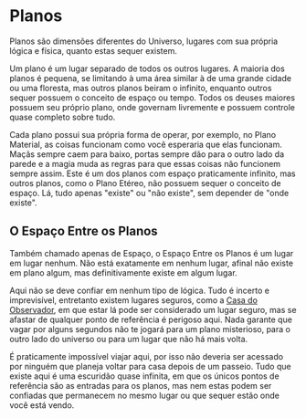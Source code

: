 # Planos

Planos são dimensões diferentes do Universo, lugares com sua própria lógica e física, quanto estas sequer existem.

Um plano é um lugar separado de todos os outros lugares. A maioria dos planos é pequena, se limitando à uma área similar à de uma grande cidade ou uma floresta, mas outros planos beiram o infinito, enquanto outros sequer possuem o conceito de espaço ou tempo. Todos os deuses maiores possuem seu próprio plano, onde governam livremente e possuem controle quase completo sobre tudo.

Cada plano possui sua própria forma de operar, por exemplo, no Plano Material, as coisas funcionam como você esperaria que elas funcionam. Maçãs sempre caem para baixo, portas sempre dão para o outro lado da parede e a magia muda as regras para que essas coisas não funcionem sempre assim. Este é um dos planos com espaço praticamente infinito, mas outros planos, como o Plano Etéreo, não possuem sequer o conceito de espaço. Lá, tudo apenas "existe" ou "não existe", sem depender de "onde existe".

## O Espaço Entre os Planos

Também chamado apenas de Espaço, o Espaço Entre os Planos é um lugar em lugar nenhum. Não está exatamente em nenhum lugar, afinal não existe em plano algum, mas definitivamente existe em algum lugar.

Aqui não se deve confiar em nenhum tipo de lógica. Tudo é incerto e imprevisível, entretanto existem lugares seguros, como a [Casa do Observador](../Personagens/NPCs/O_Observador.md#localização), em que estar lá pode ser considerado um lugar seguro, mas se afastar de qualquer ponto de referência é perigoso aqui. Nada garante que vagar por alguns segundos não te jogará para um plano misterioso, para o outro lado do universo ou para um lugar que não há mais volta.

É praticamente impossível viajar aqui, por isso não deveria ser acessado por ninguém que planeja voltar para casa depois de um passeio. Tudo que existe aqui é uma escuridão quase infinita, em que os únicos pontos de referência são as entradas para os planos, mas nem estas podem ser confiadas que permanecem no mesmo lugar ou que sequer estão onde você está vendo.

